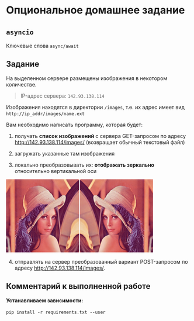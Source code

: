 # Опциональное домашнее задание

## `asyncio`

Ключевые слова `async/await`

## Задание

На выделенном сервере размещены изображения в некотором количестве.

> IP-адрес сервера: `142.93.138.114`

Изображения находятся в директории `/images`, т.е. их адрес имеет вид `http://ip_addr/images/name.ext`

Вам необходимо написать программу, которая будет:

1. получать **список изображений** с сервера GET-запросом по адресу http://142.93.138.114/images/ (возвращает обычный текстовый файл)

2. загружать указанные там изображения

3. локально преобразовывать их: **отображать зеркально** относительно вертикальной оси

<img src="mirror_example.png" height="200">

4. отправлять на сервер преобразованный вариант POST-запросом по адресу http://142.93.138.114/images/.


## Комментарий к выполненной работе

**Устанавливаем зависимости:**

```pip install -r requirements.txt --user```
